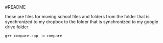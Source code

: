 #README

these are files for moving school files and folders from the folder that is synchronized to my dropbox to the folder that is synchronized to my google drive folder

```g++ compare.cpp -o compare```
